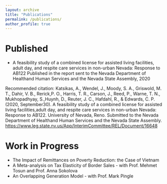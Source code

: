 ```yaml
---
layout: archive
title: "Publications"
permalink: /publications/
author_profile: true
---
```


Published
======
* A feasibility study of a combined license for assisted living facilities, adult day, and respite care services in non-urban Nevada: Response to AB122
Published in the report sent to the Nevada Department of Healthand Human Services and the Nevada State Assembly, 2020

Recommended citation: Katsikas, A., Wendel, J., Moody, S. A., Griswold, M. T., Dahir, V. B., Rerick,P. O., Harris, T. R., Carson, J., Reed, P., Warne, T. N., Mukhopadhyay, S.,Huynh, D., Reuter, J. C., Hafdahl, R., & Edwards, C. P. (2020, September30). A feasibility study of a combined license for assisted living facilities,adult day, and respite care services in non-urban Nevada: Response to AB122. University of Nevada, Reno. Submitted to the Nevada Department of Healthand Human Services and the Nevada State Assembly. https://www.leg.state.nv.us/App/InterimCommittee/REL/Document/16648

Work in Progress
======
* The Impact of Remittances on Poverty Reduction: the Case of Vietnam
* A Meta-analysis on Tax Elasticity of Border Sales - with Prof. Mehmet Tosun and Prof. Anna Sokolova
* An Overlapping Generation Model - with Prof. Mark Pingle
